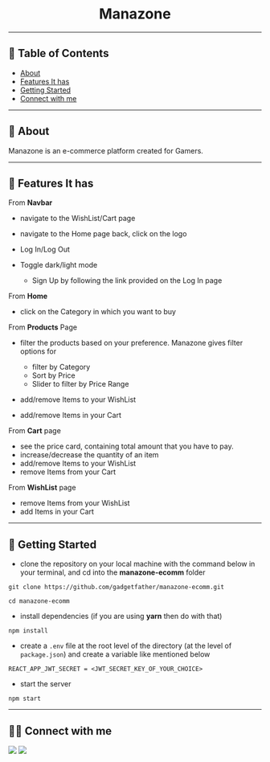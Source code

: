 <div align="center">

# Manazone

</div>

---

## 📕 Table of Contents

- [About](#-about)
- [Features It has](#-features-it-has)
- [Getting Started](#-getting-started)
- [Connect with me](#-connect-with-me)

---

## 📖 About

Manazone is an e-commerce platform created for Gamers.

---

## 🚀 Features It has


From **Navbar**

- navigate to the WishList/Cart page
- navigate to the Home page back, click on the  logo
- Log In/Log Out
- Toggle dark/light mode

  - Sign Up by following the link provided on the Log In page



From **Home**

- click on the Category in which you want to buy

From **Products** Page

- filter the products based on your preference. Manazone gives filter options for

  - filter by Category
  - Sort by Price
  - Slider to filter by Price Range

- add/remove Items to your WishList
- add/remove Items in your Cart

From **Cart** page

- see the price card, containing total amount that you have to pay.
- increase/decrease the quantity of an item
- add/remove Items to  your WishList
- remove Items from your Cart

From **WishList** page

- remove Items from your WishList 
- add Items in your Cart



---

## 🔌 Getting Started

- clone the repository on your local machine with the command below in your terminal, and cd into the **manazone-ecomm** folder

```
git clone https://github.com/gadgetfather/manazone-ecomm.git

cd manazone-ecomm
```

- install dependencies (if you are using **yarn** then do with that)

```
npm install
```

- create a `.env` file at the root level of the directory (at the level of `package.json`) and create a variable like mentioned below

```
REACT_APP_JWT_SECRET = <JWT_SECRET_KEY_OF_YOUR_CHOICE>
```

- start the server

```
npm start
```

---

## 👨‍💻 Connect with me

<a href="https://twitter.com/gadgetfather"><img src="https://img.shields.io/badge/Twitter-1DA1F2?style=for-the-badge&logo=twitter&logoColor=white"/></a>
<a href="https://www.linkedin.com/in/gadgetfather/"><img src="https://img.shields.io/badge/LinkedIn-0077B5?style=for-the-badge&logo=linkedin&logoColor=white"/></a>

